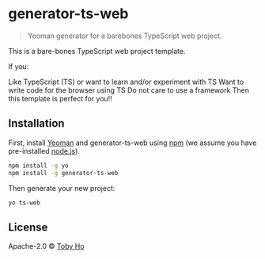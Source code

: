 # generator-ts-web
> Yeoman generator for a barebones TypeScript web project.

This is a bare-bones TypeScript web project template.

If you:

Like TypeScript (TS) or want to learn and/or experiment with TS
Want to write code for the browser using TS
Do not care to use a framework
Then this template is perfect for you!!

## Installation

First, install [Yeoman](http://yeoman.io) and generator-ts-web using [npm](https://www.npmjs.com/) (we assume you have pre-installed [node.js](https://nodejs.org/)).

```bash
npm install -g yo
npm install -g generator-ts-web
```

Then generate your new project:

```bash
yo ts-web
```

## License

Apache-2.0 © [Toby Ho]()